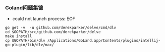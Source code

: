 ### Goland问题集锦

* could not launch process: EOF

```
go get -v  -u github.com/derekparker/delve/cmd/dlv
cd $GOPATH/src/github.com/derekparker/delve
make install
cp $GOPATH/bin/dlv /Applications/GoLand.app/Contents/plugins/intellij-go-plugin/lib/dlv/mac/
```



